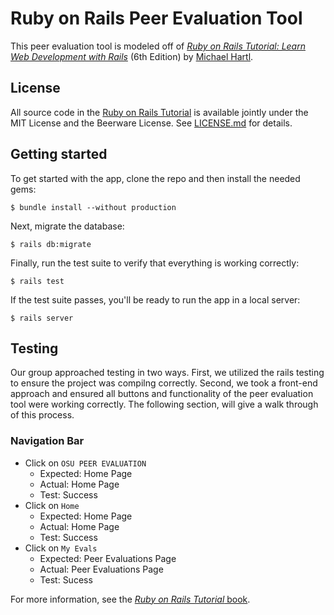 # Ruby on Rails Peer Evaluation Tool

This peer evaluation tool is modeled off of
[*Ruby on Rails Tutorial:
Learn Web Development with Rails*](https://www.railstutorial.org/)
(6th Edition)
by [Michael Hartl](https://www.michaelhartl.com/).

## License

All source code in the [Ruby on Rails Tutorial](https://www.railstutorial.org/)
is available jointly under the MIT License and the Beerware License. See
[LICENSE.md](LICENSE.md) for details.

## Getting started

To get started with the app, clone the repo and then install the needed gems:

```
$ bundle install --without production
```

Next, migrate the database:

```
$ rails db:migrate
```

Finally, run the test suite to verify that everything is working correctly:

```
$ rails test
```

If the test suite passes, you'll be ready to run the app in a local server:

```
$ rails server
```

## Testing

Our group approached testing in two ways. First, we utilized the rails testing to ensure the project was compilng correctly. Second, we took a front-end approach and ensured all buttons and functionality of the peer evaluation tool were working correctly. The following section, will give a walk through of this process.

### Navigation Bar

* Click on `OSU PEER EVALUATION`
    * Expected: Home Page
    * Actual: Home Page
    * Test: Success
* Click on `Home` 
    * Expected: Home Page
    * Actual: Home Page
    * Test: Success
* Click on `My Evals`
    * Expected: Peer Evaluations Page
    * Actual: Peer Evaluations Page
    * Test: Sucess


For more information, see the
[*Ruby on Rails Tutorial* book](https://www.railstutorial.org/book).
